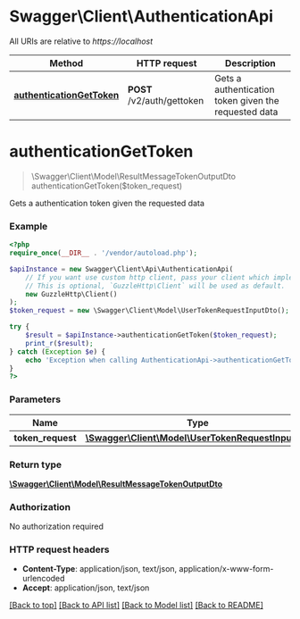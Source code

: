# Swagger\Client\AuthenticationApi

All URIs are relative to *https://localhost*

Method | HTTP request | Description
------------- | ------------- | -------------
[**authenticationGetToken**](AuthenticationApi.md#authenticationGetToken) | **POST** /v2/auth/gettoken | Gets a authentication token given the requested data


# **authenticationGetToken**
> \Swagger\Client\Model\ResultMessageTokenOutputDto authenticationGetToken($token_request)

Gets a authentication token given the requested data

### Example
```php
<?php
require_once(__DIR__ . '/vendor/autoload.php');

$apiInstance = new Swagger\Client\Api\AuthenticationApi(
    // If you want use custom http client, pass your client which implements `GuzzleHttp\ClientInterface`.
    // This is optional, `GuzzleHttp\Client` will be used as default.
    new GuzzleHttp\Client()
);
$token_request = new \Swagger\Client\Model\UserTokenRequestInputDto(); // \Swagger\Client\Model\UserTokenRequestInputDto | 

try {
    $result = $apiInstance->authenticationGetToken($token_request);
    print_r($result);
} catch (Exception $e) {
    echo 'Exception when calling AuthenticationApi->authenticationGetToken: ', $e->getMessage(), PHP_EOL;
}
?>
```

### Parameters

Name | Type | Description  | Notes
------------- | ------------- | ------------- | -------------
 **token_request** | [**\Swagger\Client\Model\UserTokenRequestInputDto**](../Model/UserTokenRequestInputDto.md)|  |

### Return type

[**\Swagger\Client\Model\ResultMessageTokenOutputDto**](../Model/ResultMessageTokenOutputDto.md)

### Authorization

No authorization required

### HTTP request headers

 - **Content-Type**: application/json, text/json, application/x-www-form-urlencoded
 - **Accept**: application/json, text/json

[[Back to top]](#) [[Back to API list]](../../README.md#documentation-for-api-endpoints) [[Back to Model list]](../../README.md#documentation-for-models) [[Back to README]](../../README.md)

